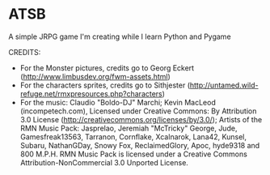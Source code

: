 # ATSB
A simple JRPG game I'm creating while I learn Python and Pygame

CREDITS:
- For the Monster pictures, credits go to Georg Eckert (http://www.limbusdev.org/fwm-assets.html)
- For the characters sprites, credits go to Sithjester (http://untamed.wild-refuge.net/rmxpresources.php?characters)
- For the music: Claudio "Boldo-DJ" Marchi;
                 Kevin MacLeod (incompetech.com), Licensed under Creative Commons: By Attribution 3.0 License (http://creativecommons.org/licenses/by/3.0/);
                 Artists of the RMN Music Pack: Jasprelao, Jeremiah "McTricky" George, Jude, Gamesfreak13563, Tarranon, Cornflake, Xcalnarok, Lana42, Kunsel, Subaru, NathanGDay, Snowy Fox, ReclaimedGlory, Apoc, hyde9318 and 800 M.P.H.
                 RMN Music Pack is licensed under a Creative Commons Attribution-NonCommercial 3.0 Unported License.

